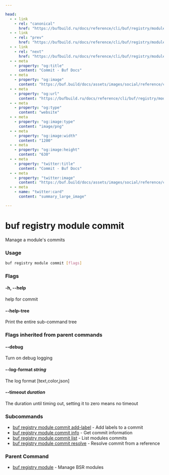 ```yaml
---

head:
  - - link
    - rel: "canonical"
      href: "https://bufbuild.ru/docs/reference/cli/buf/registry/module/commit/"
  - - link
    - rel: "prev"
      href: "https://bufbuild.ru/docs/reference/cli/buf/registry/module/undeprecate/"
  - - link
    - rel: "next"
      href: "https://bufbuild.ru/docs/reference/cli/buf/registry/module/commit/add-label/"
  - - meta
    - property: "og:title"
      content: "Commit - Buf Docs"
  - - meta
    - property: "og:image"
      content: "https://buf.build/docs/assets/images/social/reference/cli/buf/registry/module/commit/index.png"
  - - meta
    - property: "og:url"
      content: "https://bufbuild.ru/docs/reference/cli/buf/registry/module/commit/"
  - - meta
    - property: "og:type"
      content: "website"
  - - meta
    - property: "og:image:type"
      content: "image/png"
  - - meta
    - property: "og:image:width"
      content: "1200"
  - - meta
    - property: "og:image:height"
      content: "630"
  - - meta
    - property: "twitter:title"
      content: "Commit - Buf Docs"
  - - meta
    - property: "twitter:image"
      content: "https://buf.build/docs/assets/images/social/reference/cli/buf/registry/module/commit/index.png"
  - - meta
    - name: "twitter:card"
      content: "summary_large_image"

---
```


# buf registry module commit

Manage a module's commits

### Usage

```sh
buf registry module commit [flags]
```

### Flags

#### \-h, --help

help for commit

#### \--help-tree

Print the entire sub-command tree

### Flags inherited from parent commands

#### \--debug

Turn on debug logging

#### \--log-format _string_

The log format \[text,color,json\]

#### \--timeout _duration_

The duration until timing out, setting it to zero means no timeout

### Subcommands

- [buf registry module commit add-label](add-label/) - Add labels to a commit
- [buf registry module commit info](info/) - Get commit information
- [buf registry module commit list](list/) - List modules commits
- [buf registry module commit resolve](resolve/) - Resolve commit from a reference

### Parent Command

- [buf registry module](../) - Manage BSR modules
